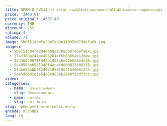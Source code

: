```yaml
---
title: NPBM-D PVS14เกียร์ sotac แบบไม่ใช้พลังงานสะพานแบบไม่ใช้ไฟฟ้าติดตั้งบนแกนหมุนด้วยอะลูมิเนียม6061 T6สำหรับ PVS14หรือ PVS14 tnv/ PVS14 ng/PVS14
price: '3440.61'
price_original: '4587.48'
currency: THB
discount: 25%
rating: 4
volume: 71
image: Sb8151a04fe2847ab9e17095bd7d6efa8k.jpg
images:
  - Sb8151a04fe2847ab9e17095bd7d6efa8k.jpg
  - S74f388a2414c4952814f6b86664e12daw.jpg
  - S2da62e987ff442b1904c6e42b6282de3B.jpg
  - Sc40593e6581340f4acafdd808231b812B.jpg
  - S7dee9aabb0f24021898f0d71a49e0c275.jpg
  - Se45d6b82e1e5486e983a62e48f92df1ct.jpg
video: ''
categories:
  - name: กีฬาและความบันเทิง
    slug: ฬาและความบ-นเท
  - name: การล่าสัตว์
    slug: การล-าส-ตว
slug: npbm-pvs14เก-ยร-sotac-แบบไม
encode: olroUDI
lang: th
---
```

  